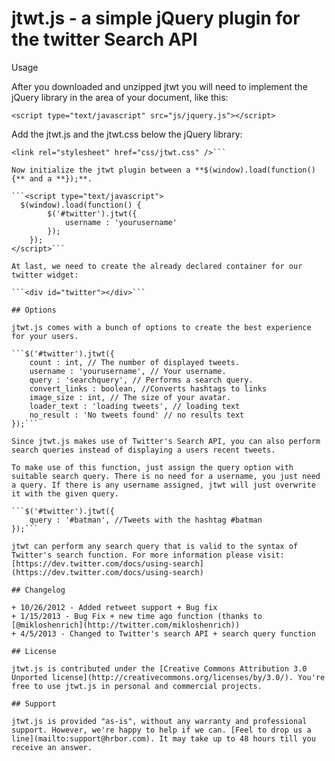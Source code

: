 # jtwt.js - a simple jQuery plugin for the twitter Search API
Usage

After you downloaded and unzipped jtwt you will need to implement the jQuery library in the **<head>** area of your document, like this:

```<script type="text/javascript" src="js/jquery.js"></script>```

Add the jtwt.js and the jtwt.css below the jQuery library:

```<script type="text/javascript" src="js/jtwt.min.js"></script>
<link rel="stylesheet" href="css/jtwt.css" />```

Now initialize the jtwt plugin between a **$(window).load(function() {** and a **});**.

```<script type="text/javascript">
  $(window).load(function() {
		$('#twitter').jtwt({
			username : 'yourusername'
		});
	});
</script>```

At last, we need to create the already declared container for our twitter widget:

```<div id="twitter"></div>```

## Options

jtwt.js comes with a bunch of options to create the best experience for your users.

```$('#twitter').jtwt({
	count : int, // The number of displayed tweets.
	username : 'yourusername', // Your username.
	query : 'searchquery', // Performs a search query.
	convert_links : boolean, //Converts hashtags to links
	image_size : int, // The size of your avatar.
	loader_text : 'loading tweets', // loading text
	no_result : 'No tweets found' // no results text
});```

Since jtwt.js makes use of Twitter's Search API, you can also perform search queries instead of displaying a users recent tweets.

To make use of this function, just assign the query option with suitable search query. There is no need for a username, you just need a query. If there is any username assigned, jtwt will just overwrite it with the given query.

```$('#twitter').jtwt({
	query : '#batman', //Tweets with the hashtag #batman
});```

jtwt can perform any search query that is valid to the syntax of Twitter's search function. For more information please visit: [https://dev.twitter.com/docs/using-search](https://dev.twitter.com/docs/using-search)

## Changelog

+ 10/26/2012 - Added retweet support + Bug fix
+ 1/15/2013 - Bug Fix + new time ago function (thanks to [@mikloshenrich](http://twitter.com/mikloshenrich))
+ 4/5/2013 - Changed to Twitter's search API + search query function

## License

jtwt.js is contributed under the [Creative Commons Attribution 3.0 Unported license](http://creativecommons.org/licenses/by/3.0/). You're free to use jtwt.js in personal and commercial projects.

## Support

jtwt.js is provided "as-is", without any warranty and professional support. However, we're happy to help if we can. [Feel to drop us a line](mailto:support@hrbor.com). It may take up to 48 hours till you receive an answer.

